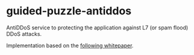 # guided-puzzle-antiddos

AntiDDoS service to protecting the application against L7 (or spam flood) DDoS attacks.

Implementation based on the [following whitepaper](https://drive.google.com/file/d/18R8t914NGlRGnKOtihUo5LNAon3j-O0p/view?usp=sharing).